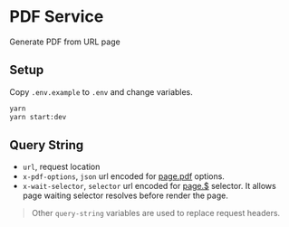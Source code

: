 # PDF Service

Generate PDF from URL page

## Setup

Copy `.env.example` to `.env` and change variables.

```bash
yarn
yarn start:dev
```

## Query String

- `url`, request location
- `x-pdf-options`, `json` url encoded for [page.pdf](https://pptr.dev/#?product=Puppeteer&version=v1.11.0&show=api-pagepdfoptions) options.
- `x-wait-selector`, `selector` url encoded for [page.$](https://pptr.dev/#?product=Puppeteer&version=v1.11.0&show=api-pageselector) selector. It allows page waiting selector resolves before render the page.

> Other `query-string` variables are used to replace request headers.
